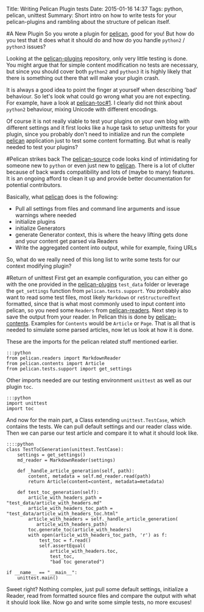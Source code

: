 Title: Writing Pelican Plugin tests
Date: 2015-01-16 14:37
Tags: python, pelican, unittest
Summary: Short intro on how to write tests for your pelican-plugins and rambling about the structure of pelican itself.

#A New Plugin
So you wrote a plugin for [pelican], good for you! But how do you test that it does what it should do and how do you handle `python2` / `python3` issues?

Looking at the [pelican-plugins] repository, only very little testing is done.
You might argue that for simple content modification no tests are necessary, but since you should cover both `python2` and `python3` it is highly likely that there is something out there that will make your plugin crash.

It is always a good idea to point the finger at yourself when describing 'bad' behaviour.
So let's look what could go wrong what you are not expecting.
For example, have a look at [pelican-toc#1].
I clearly did not think about `python2` behaviour, mixing Unicode with different encodings.

Of course it is not really viable to test your plugins on your own blog with different settings and it first looks like a huge task to setup unittests for your plugin, since you probably don't need to initialize and run the complete [pelican] application just to test some content formatting.
But what is really needed to test your plugins?

#Pelican strikes back
The [pelican-source] code looks kind of intimidating for someone new to `python` or even just new to [pelican].
There is a lot of clutter because of back wards compatibility and lots of (maybe to many) features.
It is an ongoing afford to clean it up and provide better documentation for potential contributors.

Basically, what [pelican] does is the following:

* Pull all settings from files and command line arguments and issue warnings where needed
* initialize plugins
* initialize Generators
* generate Generator context, this is where the heavy lifting gets done and your content get parsed via Readers
* Write the aggregated content into output, while for example, fixing URLs

So, what do we really need of this long list to write some tests for our context modifying plugin?

#Return of unittest
First get an example configuration, you can either go with the one provided in the [pelican-plugins] `test_data` folder or leverage the `get_settings` function from `pelican.tests.support`.
You probably also want to read some test files, most likely `Markdown` or `reStructuredText` formatted, since that is what most commonly used to input content into pelican, so you need some `Readers` from [pelican-readers].
Next step is to save the output from your reader.
In Pelican this is done by [pelican-contents].
Examples for `Contents` would be `Article` or `Page`.
That is all that is needed to simulate some parsed articles, now let us look at how it is done.

These are the imports for the pelican related stuff mentioned earlier.

    :::python
    from pelican.readers import MarkdownReader
    from pelican.contents import Article
    from pelican.tests.support import get_settings

Other imports needed are our testing environment `unittest` as well as our plugin `toc`.

    :::python
    import unittest
    import toc

And now for the main part, a Class extending `unittest.TestCase`, which contains the tests.
We can pull default settings and our reader class wide.
Then we can parse our test article and compare it to what it should look like.

    ::::python
    class TestToCGeneration(unittest.TestCase):
        settings = get_settings()
        md_reader = MarkdownReader(settings)

        def _handle_article_generation(self, path):
            content, metadata = self.md_reader.read(path)
            return Article(content=content, metadata=metadata)

        def test_toc_generation(self):
            article_with_headers_path = "test_data/article_with_headers.md"
            article_with_headers_toc_path = "test_data/article_with_headers_toc.html"
            article_with_headers = self._handle_article_generation(
               article_with_headers_path)
            toc.generate_toc(article_with_headers)
            with open(article_with_headers_toc_path, 'r') as f:
                test_toc = f.read()
                self.assertEqual(
                    article_with_headers.toc,
                    test_toc,
                    "bad toc generated")

    if __name__ == "__main__":
        unittest.main()

Sweet right?
Nothing complex, just pull some default settings, initialize a Reader, read from formatted source files and compare the output with what it should look like.
Now go and write some simple tests, no more excuses!


[pelican]: http://blog.getpelican.com/ "pelican static site generator"
[pelican-contents]: https://github.com/getpelican/pelican/blob/master/pelican/contents.py "pelican contents"
[pelican-readers]: https://github.com/getpelican/pelican/blob/master/pelican/readers.py "pelican readers"
[pelican-source]: https://github.com/getpelican/pelican "pelican source on github"
[pelican-plugins]: https://github.com/getpelican/pelican-plugins "pelican-plugins repository"
[pelican-toc]: https://github.com/ingwinlu/pelican-toc "pelican-toc plugin"
[pelican-toc#1]: https://github.com/ingwinlu/pelican-toc/issues/1 "pelican-toc plugin, issue 1"
